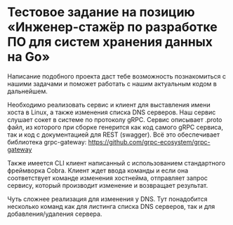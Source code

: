 # Тестовое задание на позицию «Инженер-стажёр по разработке ПО для систем хранения данных на Go»

Написание подобного проекта даст тебе возможность познакомиться с нашими задачами и поможет работать с нашим актуальным кодом в дальнейшем.

Необходимо реализовать сервис и клиент для выставления имени хоста в Linux, а также изменения списка DNS серверов.
Наш сервис слушает сокет в системе по протоколу gRPC.
Сервис описывает .proto файл, из которого при сборке генерится как код самого gRPC сервиса, так и код с документацией для REST (swagger).
Всё это обеспечивает библиотека grpc-gateway: https://github.com/grpc-ecosystem/grpc-gateway

Также имеется CLI клиент написанный с использованием стандартного фреймворка Cobra.
Клиент ждет ввода команды и если она соответствует команде изменения хостнейма, отправляет запрос сервису, который производит изменение и возвращает результат.

Чуть сложнее реализация для изменения у DNS. Тут понадобится несколько команд как для листинга списка DNS серверов, так и для добавления/удаления сервера.